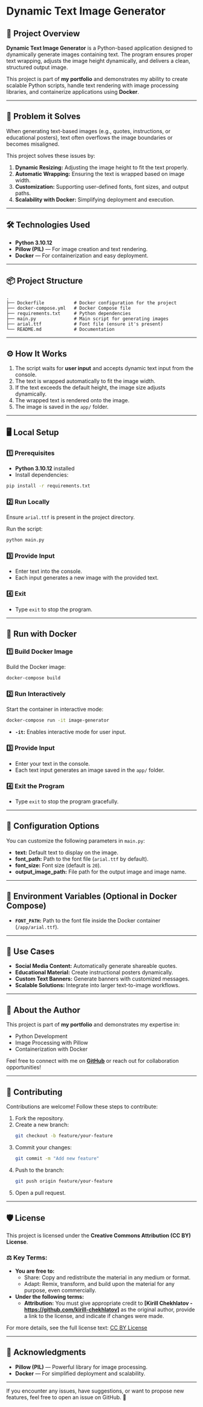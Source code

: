 # **Dynamic Text Image Generator**

## 🚀 **Project Overview**

**Dynamic Text Image Generator** is a Python-based application designed to dynamically generate images containing text. The program ensures proper text wrapping, adjusts the image height dynamically, and delivers a clean, structured output image.

This project is part of **my portfolio** and demonstrates my ability to create scalable Python scripts, handle text rendering with image processing libraries, and containerize applications using **Docker**.

---

## 🧠 **Problem it Solves**

When generating text-based images (e.g., quotes, instructions, or educational posters), text often overflows the image boundaries or becomes misaligned.  

This project solves these issues by:
1. **Dynamic Resizing:** Adjusting the image height to fit the text properly.
2. **Automatic Wrapping:** Ensuring the text is wrapped based on image width.
3. **Customization:** Supporting user-defined fonts, font sizes, and output paths.
4. **Scalability with Docker:** Simplifying deployment and execution.

---

## 🛠️ **Technologies Used**

- **Python 3.10.12**
- **Pillow (PIL)** — For image creation and text rendering.
- **Docker** — For containerization and easy deployment.

---

## 📦 **Project Structure**

```
.
├── Dockerfile           # Docker configuration for the project
├── docker-compose.yml   # Docker Compose file
├── requirements.txt     # Python dependencies
├── main.py              # Main script for generating images
├── arial.ttf            # Font file (ensure it's present)
└── README.md            # Documentation
```

---

## ⚙️ **How It Works**

1. The script waits for **user input** and accepts dynamic text input from the console.
2. The text is wrapped automatically to fit the image width.
3. If the text exceeds the default height, the image size adjusts dynamically.
4. The wrapped text is rendered onto the image.
5. The image is saved in the `app/` folder.

---

## 🖥️ **Local Setup**

### 1️⃣ **Prerequisites**
- **Python 3.10.12** installed
- Install dependencies:

```bash
pip install -r requirements.txt
```

### 2️⃣ **Run Locally**

Ensure `arial.ttf` is present in the project directory.

Run the script:
```bash
python main.py
```

### 3️⃣ **Provide Input**
- Enter text into the console.
- Each input generates a new image with the provided text.

### 4️⃣ **Exit**
- Type `exit` to stop the program.

---

## 🐳 **Run with Docker**

### 1️⃣ **Build Docker Image**
Build the Docker image:
```bash
docker-compose build
```

### 2️⃣ **Run Interactively**
Start the container in interactive mode:
```bash
docker-compose run -it image-generator
```

- **`-it`:** Enables interactive mode for user input.  

### 3️⃣ **Provide Input**
- Enter your text in the console.
- Each text input generates an image saved in the `app/` folder.

### 4️⃣ **Exit the Program**
- Type `exit` to stop the program gracefully.

---

## 📂 **Configuration Options**

You can customize the following parameters in `main.py`:
- **text:** Default text to display on the image.
- **font_path:** Path to the font file (`arial.ttf` by default).
- **font_size:** Font size (default is `20`).
- **output_image_path:** File path for the output image and image name.

---

## 📂 **Environment Variables (Optional in Docker Compose)**

- **`FONT_PATH`:** Path to the font file inside the Docker container (`/app/arial.ttf`).

---

## 🎯 **Use Cases**

- **Social Media Content:** Automatically generate shareable quotes.  
- **Educational Material:** Create instructional posters dynamically.  
- **Custom Text Banners:** Generate banners with customized messages.  
- **Scalable Solutions:** Integrate into larger text-to-image workflows.

---

## 👤 **About the Author**

This project is part of **my portfolio** and demonstrates my expertise in:
- Python Development  
- Image Processing with Pillow  
- Containerization with Docker  

Feel free to connect with me on **[GitHub](https://github.com/kirill-chekhlatov)** or reach out for collaboration opportunities!

---

## 🤝 **Contributing**

Contributions are welcome! Follow these steps to contribute:
1. Fork the repository.
2. Create a new branch:  
   ```bash
   git checkout -b feature/your-feature
   ```
3. Commit your changes:  
   ```bash
   git commit -m "Add new feature"
   ```
4. Push to the branch:  
   ```bash
   git push origin feature/your-feature
   ```
5. Open a pull request.

---

## 🛡️ **License**

This project is licensed under the **Creative Commons Attribution (CC BY) License**.

### ⚖️ **Key Terms:**
- **You are free to:**
   - Share: Copy and redistribute the material in any medium or format.
   - Adapt: Remix, transform, and build upon the material for any purpose, even commercially.
- **Under the following terms:**
   - **Attribution:** You must give appropriate credit to **[Kirill Chekhlatov - https://github.com/kirill-chekhlatov]** as the original author, provide a link to the license, and indicate if changes were made.

For more details, see the full license text: [CC BY License](https://creativecommons.org/licenses/by/4.0/)

---

## 🌟 **Acknowledgments**

- **Pillow (PIL)** — Powerful library for image processing.  
- **Docker** — For simplified deployment and scalability.

---

If you encounter any issues, have suggestions, or want to propose new features, feel free to open an issue on GitHub. 🚀